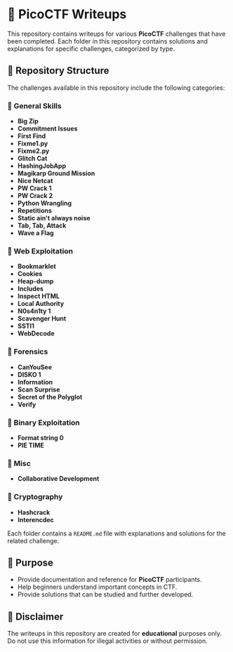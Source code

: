 # 📌 PicoCTF Writeups

This repository contains writeups for various **PicoCTF** challenges that have been completed. Each folder in this repository contains solutions and explanations for specific challenges, categorized by type.

## 📂 Repository Structure

The challenges available in this repository include the following categories:

### 🔹 General Skills
- **Big Zip**
- **Commitment Issues**
- **First Find**
- **Fixme1.py**
- **Fixme2.py**
- **Glitch Cat**
- **HashingJobApp**
- **Magikarp Ground Mission**
- **Nice Netcat**
- **PW Crack 1**
- **PW Crack 2**
- **Python Wrangling**
- **Repetitions**
- **Static ain't always noise**
- **Tab, Tab, Attack**
- **Wave a Flag**

### 🔹 Web Exploitation
- **Bookmarklet**
- **Cookies**
- **Heap-dump**
- **Includes**
- **Inspect HTML**
- **Local Authority**
- **N0s4n1ty 1**
- **Scavenger Hunt**
- **SSTI1**
- **WebDecode**

### 🔹 Forensics
- **CanYouSee**
- **DISKO 1**
- **Information**
- **Scan Surprise**
- **Secret of the Polyglot**
- **Verify**

### 🔹 Binary Exploitation
- **Format string 0**
- **PIE TIME**

### 🔹 Misc
- **Collaborative Development**  

### 🔹 Cryptography
- **Hashcrack**
- **Interencdec**  

Each folder contains a `README.md` file with explanations and solutions for the related challenge.

## 🚀 Purpose
- Provide documentation and reference for **PicoCTF** participants.
- Help beginners understand important concepts in CTF.
- Provide solutions that can be studied and further developed.

## 📜 Disclaimer
The writeups in this repository are created for **educational** purposes only. Do not use this information for illegal activities or without permission.